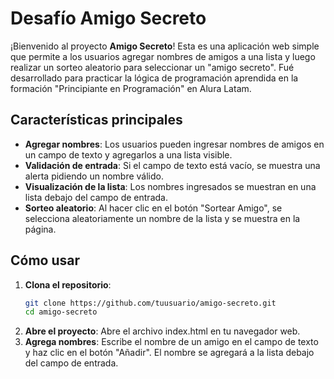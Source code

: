 # Desafío Amigo Secreto

¡Bienvenido al proyecto **Amigo Secreto**! Esta es una aplicación web simple que permite a los usuarios agregar nombres de amigos a una lista y luego realizar un sorteo aleatorio para seleccionar un "amigo secreto".
Fué desarrollado para practicar la lógica de programación aprendida en la formación "Principiante en Programación" en Alura Latam.

## Características principales

- **Agregar nombres**: Los usuarios pueden ingresar nombres de amigos en un campo de texto y agregarlos a una lista visible.
- **Validación de entrada**: Si el campo de texto está vacío, se muestra una alerta pidiendo un nombre válido.
- **Visualización de la lista**: Los nombres ingresados se muestran en una lista debajo del campo de entrada.
- **Sorteo aleatorio**: Al hacer clic en el botón "Sortear Amigo", se selecciona aleatoriamente un nombre de la lista y se muestra en la página.

## Cómo usar

1. **Clona el repositorio**:
   ```bash
   git clone https://github.com/tuusuario/amigo-secreto.git
   cd amigo-secreto
2. **Abre el proyecto**:
   Abre el archivo index.html en tu navegador web.
3. **Agrega nombres**:
   Escribe el nombre de un amigo en el campo de texto y haz clic en el botón "Añadir".
   El nombre se agregará a la lista debajo del campo de entrada.
